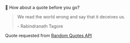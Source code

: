 📣 How about a quote before you go?

> We read the world wrong and say that it deceives us.
>
> <p>- Rabindranath Tagore</p>

Quote requested from [Random Quotes API](https://github.com/lukePeavey/quotable)
